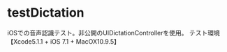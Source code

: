 testDictation
=============

iOSでの音声認識テスト。非公開のUIDictationControllerを使用。
テスト環境【Xcode5.1.1 + iOS 7.1 + MacOX10.9.5】
